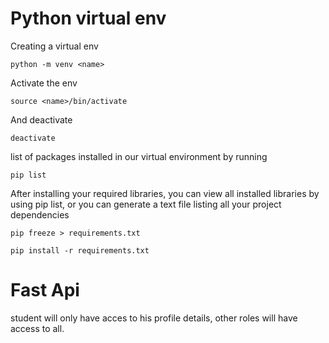 # Python virtual env

Creating a virtual env

```
python -m venv <name>
```

Activate the env

```
source <name>/bin/activate
```

And deactivate

```
deactivate
```

list of packages installed in our virtual environment by running

```
pip list
```

After installing your required libraries, you can view all installed libraries by using pip list, or you can generate a text file listing all your project dependencies

```
pip freeze > requirements.txt
```

```
pip install -r requirements.txt
```

# Fast Api

student will only have acces to his profile details, other roles will have access to all.
